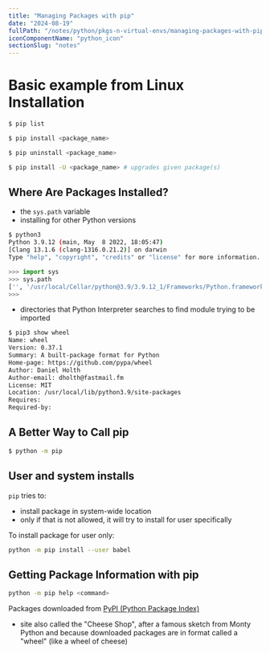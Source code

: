 ```yaml
---
title: "Managing Packages with pip"
date: "2024-08-19"
fullPath: "/notes/python/pkgs-n-virtual-envs/managing-packages-with-pip"
iconComponentName: "python_icon"
sectionSlug: "notes"
---
```


# Basic example from Linux Installation

```bash
$ pip list

$ pip install <package_name>

$ pip uninstall <package_name>

$ pip install -U <package_name> # upgrades given package(s)

```

## Where Are Packages Installed?

- the `sys.path` variable
- installing for other Python versions

```bash
$ python3
Python 3.9.12 (main, May  8 2022, 18:05:47)
[Clang 13.1.6 (clang-1316.0.21.2)] on darwin
Type "help", "copyright", "credits" or "license" for more information.
```
```python
>>> import sys
>>> sys.path
['', '/usr/local/Cellar/python@3.9/3.9.12_1/Frameworks/Python.framework/Versions/3.9/lib/python39.zip', '/usr/local/Cellar/python@3.9/3.9.12_1/Frameworks/Python.framework/Versions/3.9/lib/python3.9', '/usr/local/Cellar/python@3.9/3.9.12_1/Frameworks/Python.framework/Versions/3.9/lib/python3.9/lib-dynload', '/usr/local/lib/python3.9/site-packages']
>>>
```

- directories that Python Interpreter searches to find module trying to be imported

```bash
$ pip3 show wheel
Name: wheel
Version: 0.37.1
Summary: A built-package format for Python
Home-page: https://github.com/pypa/wheel
Author: Daniel Holth
Author-email: dholth@fastmail.fm
License: MIT
Location: /usr/local/lib/python3.9/site-packages
Requires:
Required-by:
```

## A Better Way to Call pip

```bash
$ python -m pip
```

## User and system installs

`pip` tries to:
- install package in system-wide location
- only if that is not allowed, it will try to install for user specifically

To install package for user only:
```bash
python -m pip install --user babel
```

## Getting Package Information with pip

```bash
python -m pip help <command>
```

Packages downloaded from [PyPI (Python Package Index)](https://pypi.org/)
- site also called the "Cheese Shop", after a famous sketch from Monty Python and because downloaded packages are in format called a "wheel" (like a wheel of cheese)

